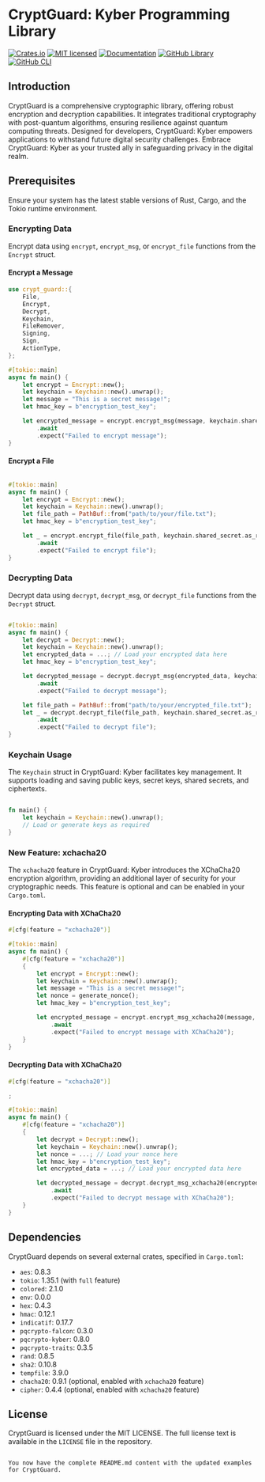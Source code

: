 # CryptGuard: Kyber Programming Library

[![Crates.io][crates-badge]][crates-url]
[![MIT licensed][mit-badge]][mit-url]
[![Documentation][doc-badge]][doc-url]
[![GitHub Library][lib-badge]][lib-link]
[![GitHub CLI][cli-badge]][cli-link]

[crates-badge]: https://img.shields.io/badge/crates.io-v0.2-blue.svg
[crates-url]: https://crates.io/crates/crypt_guard
[mit-badge]: https://img.shields.io/badge/license-MIT-green.svg
[mit-url]: https://github.com/mm9942/CryptGuardLib/blob/main/LICENSE
[doc-badge]: https://img.shields.io/badge/docs-v0.2-yellow.svg
[doc-url]: https://docs.rs/crypt_guard/
[lib-badge]: https://img.shields.io/badge/github-lib-black.svg
[lib-link]: https://github.com/mm9942/CryptGuardLib
[cli-badge]: https://img.shields.io/badge/github-cli-white.svg
[cli-link]: https://github.com/mm9942/CryptGuard

## Introduction
CryptGuard is a comprehensive cryptographic library, offering robust encryption and decryption capabilities. It integrates traditional cryptography with post-quantum algorithms, ensuring resilience against quantum computing threats. Designed for developers, CryptGuard: Kyber empowers applications to withstand future digital security challenges. Embrace CryptGuard: Kyber as your trusted ally in safeguarding privacy in the digital realm.

## Prerequisites
Ensure your system has the latest stable versions of Rust, Cargo, and the Tokio runtime environment.

### Encrypting Data
Encrypt data using `encrypt`, `encrypt_msg`, or `encrypt_file` functions from the `Encrypt` struct.

#### Encrypt a Message
```rust
use crypt_guard::{
    File,
    Encrypt,
    Decrypt,
    Keychain,
    FileRemover,
    Signing,
    Sign,
    ActionType,
};

#[tokio::main]
async fn main() {
    let encrypt = Encrypt::new();
    let keychain = Keychain::new().unwrap();
    let message = "This is a secret message!";
    let hmac_key = b"encryption_test_key";

    let encrypted_message = encrypt.encrypt_msg(message, keychain.shared_secret.as_ref().unwrap(), hmac_key)
        .await
        .expect("Failed to encrypt message");
}
```

#### Encrypt a File
```rust

#[tokio::main]
async fn main() {
    let encrypt = Encrypt::new();
    let keychain = Keychain::new().unwrap();
    let file_path = PathBuf::from("path/to/your/file.txt");
    let hmac_key = b"encryption_test_key";

    let _ = encrypt.encrypt_file(file_path, keychain.shared_secret.as_ref().unwrap(), hmac_key)
        .await
        .expect("Failed to encrypt file");
}
```

### Decrypting Data
Decrypt data using `decrypt`, `decrypt_msg`, or `decrypt_file` functions from the `Decrypt` struct.

```rust

#[tokio::main]
async fn main() {
    let decrypt = Decrypt::new();
    let keychain = Keychain::new().unwrap();
    let encrypted_data = ...; // Load your encrypted data here
    let hmac_key = b"encryption_test_key";

    let decrypted_message = decrypt.decrypt_msg(encrypted_data, keychain.shared_secret.as_ref().unwrap(), hmac_key)
        .await
        .expect("Failed to decrypt message");

    let file_path = PathBuf::from("path/to/your/encrypted_file.txt");
    let _ = decrypt.decrypt_file(file_path, keychain.shared_secret.as_ref().unwrap(), hmac_key)
        .await
        .expect("Failed to decrypt file");
}
```

### Keychain Usage
The `Keychain` struct in CryptGuard: Kyber facilitates key management. It supports loading and saving public keys, secret keys, shared secrets, and ciphertexts.

```rust

fn main() {
    let keychain = Keychain::new().unwrap();
    // Load or generate keys as required
}
```

### New Feature: xchacha20
The `xchacha20` feature in CryptGuard: Kyber introduces the XChaCha20 encryption algorithm, providing an additional layer of security for your cryptographic needs. This feature is optional and can be enabled in your `Cargo.toml`.

#### Encrypting Data with XChaCha20
```rust
#[cfg(feature = "xchacha20")]

#[tokio::main]
async fn main() {
    #[cfg(feature = "xchacha20")]
    {
        let encrypt = Encrypt::new();
        let keychain = Keychain::new().unwrap();
        let message = "This is a secret message!";
        let nonce = generate_nonce();
        let hmac_key = b"encryption_test_key";

        let encrypted_message = encrypt.encrypt_msg_xchacha20(message, keychain.shared_secret.as_ref().unwrap(), &nonce, hmac_key)
            .await
            .expect("Failed to encrypt message with XChaCha20");
    }
}
```

#### Decrypting Data with XChaCha20
```rust
#[cfg(feature = "xchacha20")]

;

#[tokio::main]
async fn main() {
    #[cfg(feature = "xchacha20")]
    {
        let decrypt = Decrypt::new();
        let keychain = Keychain::new().unwrap();
        let nonce = ...; // Load your nonce here
        let hmac_key = b"encryption_test_key";
        let encrypted_data = ...; // Load your encrypted data here

        let decrypted_message = decrypt.decrypt_msg_xchacha20(encrypted_data, keychain.shared_secret.as_ref().unwrap(), &nonce, hmac_key, false)
            .await
            .expect("Failed to decrypt message with XChaCha20");
    }
}
```

## Dependencies
CryptGuard depends on several external crates, specified in `Cargo.toml`:

- `aes`: 0.8.3
- `tokio`: 1.35.1 (with `full` feature)
- `colored`: 2.1.0
- `env`: 0.0.0
- `hex`: 0.4.3
- `hmac`: 0.12.1
- `indicatif`: 0.17.7
- `pqcrypto-falcon`: 0.3.0
- `pqcrypto-kyber`: 0.8.0
- `pqcrypto-traits`: 0.3.5
- `rand`: 0.8.5
- `sha2`: 0.10.8
- `tempfile`: 3.9.0
- `chacha20`: 0.9.1 (optional, enabled with `xchacha20` feature)
- `cipher`: 0.4.4 (optional, enabled with `xchacha20` feature)

## License
CryptGuard is licensed under the MIT LICENSE. The full license text is available in the `LICENSE` file in the repository.
```

You now have the complete README.md content with the updated examples for CryptGuard.